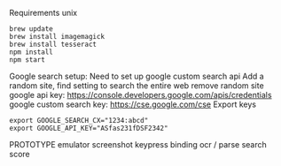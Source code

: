 Requirements
unix

````
brew update
brew install imagemagick
brew install tesseract
npm install
npm start
````

Google search setup:
Need to set up google custom search api
Add a random site,
find setting to search the entire web
remove random site
google api key: https://console.developers.google.com/apis/credentials
google custom search key: https://cse.google.com/cse
Export keys
````
export GOOGLE_SEARCH_CX="1234:abcd"
export GOOGLE_API_KEY="ASfas231fDSF2342"
````

PROTOTYPE
emulator
screenshot keypress binding
ocr / parse
search
score
